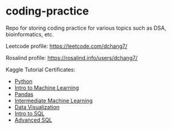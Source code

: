 # coding-practice

Repo for storing coding practice for various topics such as DSA, bioinformatics, etc.

Leetcode profile: https://leetcode.com/dchang7/

Rosalind profile: https://rosalind.info/users/dchang7/

Kaggle Tutorial Certificates:

- [Python](https://www.kaggle.com/learn/certification/dcchang/python)
- [Intro to Machine Learning](https://www.kaggle.com/learn/certification/dcchang/intro-to-machine-learning)
- [Pandas](https://www.kaggle.com/learn/certification/dcchang/pandas)
- [Intermediate Machine Learning](https://www.kaggle.com/learn/certification/dcchang/intermediate-machine-learning)
- [Data Visualization](https://www.kaggle.com/learn/certification/dcchang/data-visualization)
- [Intro to SQL](https://www.kaggle.com/learn/certification/dcchang/intro-to-sql)
- [Advanced SQL](https://www.kaggle.com/learn/certification/dcchang/advanced-sql)
